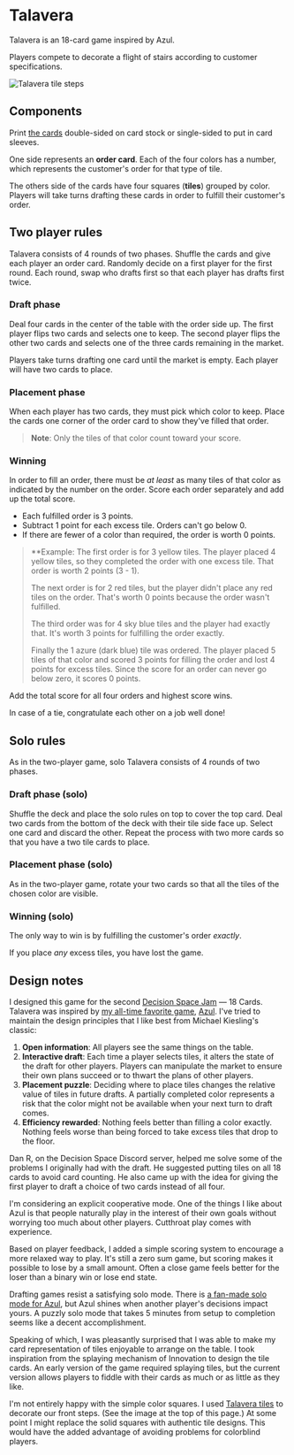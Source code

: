 # Talavera

Talavera is an 18-card game inspired by Azul.

Players compete to decorate a flight of stairs according to customer
specifications.

![Talavera tile steps](./steps.jpg)

## Components

Print [the cards](cards.pdf) double-sided on card stock or
single-sided to put in card sleeves.

One side represents an **order card**. Each of the four colors has a
number, which represents the customer's order for that type of tile.

The others side of the cards have four squares (**tiles**) grouped by
color. Players will take turns drafting these cards in order to
fulfill their customer's order.

## Two player rules

Talavera consists of 4 rounds of two phases. Shuffle the cards and
give each player an order card. Randomly decide on a first player for
the first round. Each round, swap who drafts first so that each player
has drafts first twice.

### Draft phase

Deal four cards in the center of the table with the order side up. The
first player flips two cards and selects one to keep. The second
player flips the other two cards and selects one of the three cards
remaining in the market.

Players take turns drafting one card until the market is empty. Each
player will have two cards to place.

### Placement phase

When each player has two cards, they must pick which color to
keep. Place the cards one corner of the order card to show they've
filled that order.

> **Note**: Only the tiles of that color count toward your score. 


### Winning

In order to fill an order, there must be _at least_ as many tiles of
that color as indicated by the number on the order. Score each order
separately and add up the total score.

* Each fulfilled order is 3 points.
* Subtract 1 point for each excess tile. Orders can't go below 0.
* If there are fewer of a color than required, the order is worth 0 points.

> **Example: The first order is for 3 yellow tiles. The player placed
> 4 yellow tiles, so they completed the order with one excess
> tile. That order is worth 2 points (3 - 1). 
>
> The next order is for 2 red tiles, but the player didn't place any
> red tiles on the order. That's worth 0 points because the order
> wasn't fulfilled.
>
> The third order was for 4 sky blue tiles and the player had exactly
> that. It's worth 3 points for fulfilling the order exactly.
> 
> Finally the 1 azure (dark blue) tile was ordered. The player placed
> 5 tiles of that color and scored 3 points for filling the order and
> lost 4 points for excess tiles. Since the score for an order can
> never go below zero, it scores 0 points.

Add the total score for all four orders and highest score wins.

In case of a tie, congratulate each other on a job well done!


## Solo rules

As in the two-player game, solo Talavera consists of 4 rounds of two phases.

### Draft phase (solo)

Shuffle the deck and place the solo rules on top to cover the top
card. Deal two cards from the bottom of the deck with their tile
side face up. Select one card and discard the other. Repeat the
process with two more cards so that you have a two tile cards to place.

### Placement phase (solo)

As in the two-player game, rotate your two cards so that all the tiles
of the chosen color are visible.

### Winning (solo)

The only way to win is by fulfilling the customer's order _exactly_.

If you place _any_ excess tiles, you have lost the game.


## Design notes

I designed this game for the second [Decision Space
Jam](https://www.decisionspacepodcast.com/decisionspacejam) — 18
Cards. Talavera was inspired by [my all-time favorite
game](https://jlericson.com/2023/10/02/top10.html),
[Azul](https://jlericson.com/2020/01/04/azul-review.html). I've tried
to maintain the design principles that I like best from Michael
Kiesling's classic:

1. **Open information**: All players see the same things on the table.
2. **Interactive draft**: Each time a player selects tiles, it alters
   the state of the draft for other players. Players can manipulate
   the market to ensure their own plans succeed or to thwart the plans
   of other players.
3. **Placement puzzle**: Deciding where to place tiles changes the
   relative value of tiles in future drafts. A partially completed
   color represents a risk that the color might not be available when
   your next turn to draft comes.
4. **Efficiency rewarded**: Nothing feels better than filling a color
   exactly. Nothing feels worse than being forced to take excess tiles
   that drop to the floor.
   
Dan R, on the Decision Space Discord server, helped me solve some of
the problems I originally had with the draft. He suggested putting
tiles on all 18 cards to avoid card counting. He also came up with the
idea for giving the first player to draft a choice of two cards
instead of all four.

I'm considering an explicit cooperative mode. One of the things I like
about Azul is that people naturally play in the interest of their own
goals without worrying too much about other players. Cutthroat play
comes with experience. 

Based on player feedback, I added a simple scoring system to encourage
a more relaxed way to play. It's still a zero sum game, but scoring
makes it possible to lose by a small amount. Often a close game feels
better for the loser than a binary win or lose end state.


Drafting games resist a satisfying solo mode. There is [a fan-made solo
mode for
Azul](https://boardgamegeek.com/filepage/164052/soloplay-azul-v1pdf),
but Azul shines when another player's decisions impact yours. A puzzly
solo mode that takes 5 minutes from setup to completion seems like
a decent accomplishment.

Speaking of which, I was pleasantly surprised that I was able to make
my card representation of tiles enjoyable to arrange on the table. I
took inspiration from the splaying mechanism of Innovation to design
the tile cards. An early version of the game required splaying tiles,
but the current version allows players to fiddle with their cards as
much or as little as they like.

I'm not entirely happy with the simple color squares. I used [Talavera
tiles](https://www.lafuente.com/Mexican-Decor/Talavera-Pottery/Talavera-Tile/)
to decorate our front steps. (See the image at the top of this page.)
At some point I might replace the solid squares with authentic tile
designs. This would have the added advantage of avoiding problems for
colorblind players.

<!-- LocalWords: Talavera Azul puzzly --> 
